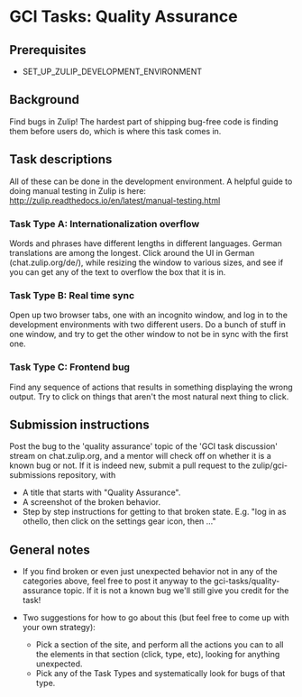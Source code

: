# GCI Tasks: Quality Assurance

## Prerequisites

* SET_UP_ZULIP_DEVELOPMENT_ENVIRONMENT

## Background

Find bugs in Zulip! The hardest part of shipping bug-free code is finding
them before users do, which is where this task comes in.

## Task descriptions

All of these can be done in the development environment.  A helpful
guide to doing manual testing in Zulip is here:
http://zulip.readthedocs.io/en/latest/manual-testing.html

### Task Type A: Internationalization overflow

Words and phrases have different lengths in different languages. German
translations are among the longest. Click around the UI in German
(chat.zulip.org/de/), while resizing the window to various sizes, and see if
you can get any of the text to overflow the box that it is in.

### Task Type B: Real time sync

Open up two browser tabs, one with an incognito window, and log in to the
development environments with two different users. Do a bunch of stuff in one
window, and try to get the other window to not be in sync with the first one.

### Task Type C: Frontend bug

Find any sequence of actions that results in something displaying the wrong
output.  Try to click on things that aren't the most natural next
thing to click.

## Submission instructions

Post the bug to the 'quality assurance' topic of the 'GCI task discussion'
stream on chat.zulip.org, and a mentor will check off on whether it is a
known bug or not. If it is indeed new, submit a pull request to the
zulip/gci-submissions repository, with
* A title that starts with "Quality Assurance".
* A screenshot of the broken behavior.
* Step by step instructions for getting to that broken state. E.g. "log in
  as othello, then click on the settings gear icon, then ..."

## General notes

* If you find broken or even just unexpected behavior not in any of the
  categories above, feel free to post it anyway to the
  gci-tasks/quality-assurance topic. If it is not a known bug we'll still
  give you credit for the task!

* Two suggestions for how to go about this (but feel free to come up with
  your own strategy):
  * Pick a section of the site, and perform all the actions you can to all
    the elements in that section (click, type, etc), looking for anything
    unexpected.
  * Pick any of the Task Types and systematically look for bugs of that
    type.

